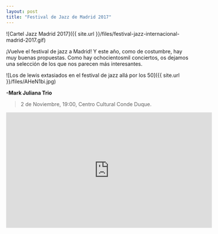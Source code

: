 ```yaml
---
layout: post
title: "Festival de Jazz de Madrid 2017" 
---
```



![Cartel Jazz Madrid 2017]({{ site.url }}/files/festival-jazz-internacional-madrid-2017.gif)

 
  
   
   


¡Vuelve el festival de jazz a Madrid! Y este año, como de costumbre, hay muy buenas propuestas. Como hay ochocientosmil conciertos, os dejamos una selección de los que nos parecen más interesantes. 



![Los de lewis extasiados en el festival de jazz allá por los 50]({{ site.url }}/files/AHeN1bi.jpg)


**-Mark Juliana Trio**
<p>
 </p>

>2 de Noviembre, 19:00, Centro Cultural Conde Duque. 

 
 
  
  
    
    


  
  
<iframe width="560" height="315" src="https://www.youtube.com/embed/Au7L_kIh4p0" frameborder="0" allowfullscreen></iframe>

